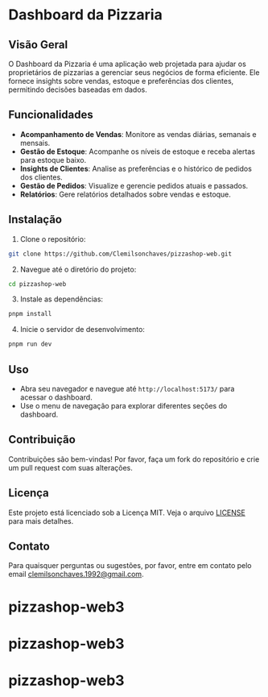 
# Dashboard da Pizzaria

## Visão Geral
O Dashboard da Pizzaria é uma aplicação web projetada para ajudar os proprietários de pizzarias a gerenciar seus negócios de forma eficiente. Ele fornece insights sobre vendas, estoque e preferências dos clientes, permitindo decisões baseadas em dados.

## Funcionalidades   
- **Acompanhamento de Vendas**: Monitore as vendas diárias, semanais e mensais.
- **Gestão de Estoque**: Acompanhe os níveis de estoque e receba alertas para estoque baixo.
- **Insights de Clientes**: Analise as preferências e o histórico de pedidos dos clientes.
- **Gestão de Pedidos**: Visualize e gerencie pedidos atuais e passados.
- **Relatórios**: Gere relatórios detalhados sobre vendas e estoque.

## Instalação
1. Clone o repositório:
  ```bash
  git clone https://github.com/Clemilsonchaves/pizzashop-web.git
  ```
2. Navegue até o diretório do projeto:
  ```bash
  cd pizzashop-web
  ```
3. Instale as dependências:
  ```bash 
  pnpm install
  ```
4. Inicie o servidor de desenvolvimento:
  ```bash
  pnpm run dev
  ```

## Uso
- Abra seu navegador e navegue até `http://localhost:5173/` para acessar o dashboard.
- Use o menu de navegação para explorar diferentes seções do dashboard.

## Contribuição
Contribuições são bem-vindas! Por favor, faça um fork do repositório e crie um pull request com suas alterações.

## Licença
Este projeto está licenciado sob a Licença MIT. Veja o arquivo [LICENSE](LICENSE) para mais detalhes.

## Contato
Para quaisquer perguntas ou sugestões, por favor, entre em contato pelo email [clemilsonchaves.1992@gmail.com](clemilsonchaves.1992@gmail.com).
# pizzashop-web3
# pizzashop-web3
# pizzashop-web3
